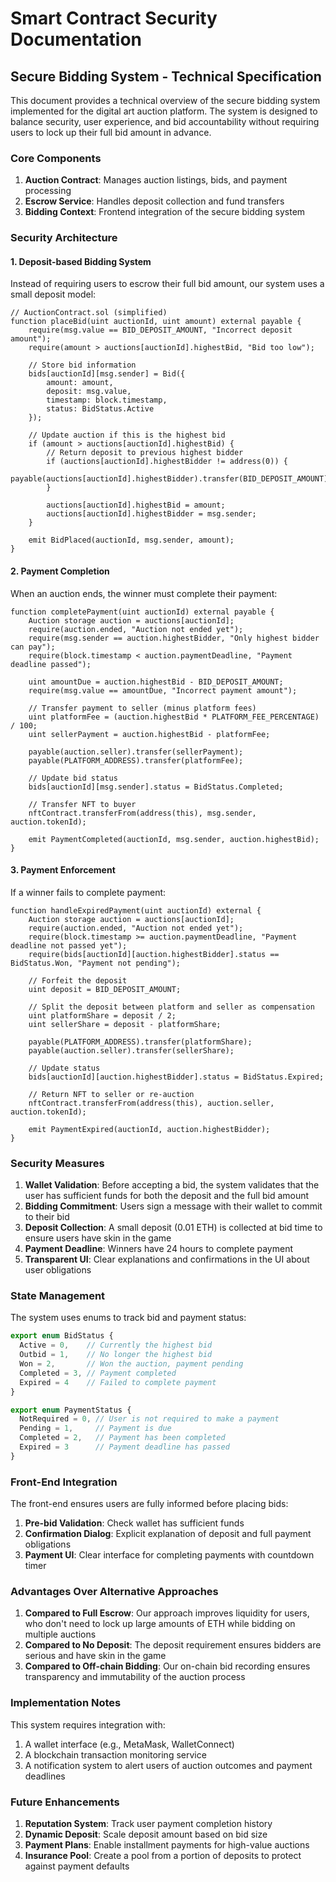 # Smart Contract Security Documentation

## Secure Bidding System - Technical Specification

This document provides a technical overview of the secure bidding system implemented for the digital art auction platform. The system is designed to balance security, user experience, and bid accountability without requiring users to lock up their full bid amount in advance.

### Core Components

1. **Auction Contract**: Manages auction listings, bids, and payment processing
2. **Escrow Service**: Handles deposit collection and fund transfers
3. **Bidding Context**: Frontend integration of the secure bidding system

### Security Architecture

#### 1. Deposit-based Bidding System

Instead of requiring users to escrow their full bid amount, our system uses a small deposit model:

```solidity
// AuctionContract.sol (simplified)
function placeBid(uint auctionId, uint amount) external payable {
    require(msg.value == BID_DEPOSIT_AMOUNT, "Incorrect deposit amount");
    require(amount > auctions[auctionId].highestBid, "Bid too low");
    
    // Store bid information
    bids[auctionId][msg.sender] = Bid({
        amount: amount,
        deposit: msg.value,
        timestamp: block.timestamp,
        status: BidStatus.Active
    });
    
    // Update auction if this is the highest bid
    if (amount > auctions[auctionId].highestBid) {
        // Return deposit to previous highest bidder
        if (auctions[auctionId].highestBidder != address(0)) {
            payable(auctions[auctionId].highestBidder).transfer(BID_DEPOSIT_AMOUNT);
        }
        
        auctions[auctionId].highestBid = amount;
        auctions[auctionId].highestBidder = msg.sender;
    }
    
    emit BidPlaced(auctionId, msg.sender, amount);
}
```

#### 2. Payment Completion

When an auction ends, the winner must complete their payment:

```solidity
function completePayment(uint auctionId) external payable {
    Auction storage auction = auctions[auctionId];
    require(auction.ended, "Auction not ended yet");
    require(msg.sender == auction.highestBidder, "Only highest bidder can pay");
    require(block.timestamp < auction.paymentDeadline, "Payment deadline passed");
    
    uint amountDue = auction.highestBid - BID_DEPOSIT_AMOUNT;
    require(msg.value == amountDue, "Incorrect payment amount");
    
    // Transfer payment to seller (minus platform fees)
    uint platformFee = (auction.highestBid * PLATFORM_FEE_PERCENTAGE) / 100;
    uint sellerPayment = auction.highestBid - platformFee;
    
    payable(auction.seller).transfer(sellerPayment);
    payable(PLATFORM_ADDRESS).transfer(platformFee);
    
    // Update bid status
    bids[auctionId][msg.sender].status = BidStatus.Completed;
    
    // Transfer NFT to buyer
    nftContract.transferFrom(address(this), msg.sender, auction.tokenId);
    
    emit PaymentCompleted(auctionId, msg.sender, auction.highestBid);
}
```

#### 3. Payment Enforcement

If a winner fails to complete payment:

```solidity
function handleExpiredPayment(uint auctionId) external {
    Auction storage auction = auctions[auctionId];
    require(auction.ended, "Auction not ended yet");
    require(block.timestamp >= auction.paymentDeadline, "Payment deadline not passed yet");
    require(bids[auctionId][auction.highestBidder].status == BidStatus.Won, "Payment not pending");
    
    // Forfeit the deposit
    uint deposit = BID_DEPOSIT_AMOUNT;
    
    // Split the deposit between platform and seller as compensation
    uint platformShare = deposit / 2;
    uint sellerShare = deposit - platformShare;
    
    payable(PLATFORM_ADDRESS).transfer(platformShare);
    payable(auction.seller).transfer(sellerShare);
    
    // Update status
    bids[auctionId][auction.highestBidder].status = BidStatus.Expired;
    
    // Return NFT to seller or re-auction
    nftContract.transferFrom(address(this), auction.seller, auction.tokenId);
    
    emit PaymentExpired(auctionId, auction.highestBidder);
}
```

### Security Measures

1. **Wallet Validation**: Before accepting a bid, the system validates that the user has sufficient funds for both the deposit and the full bid amount
2. **Bidding Commitment**: Users sign a message with their wallet to commit to their bid
3. **Deposit Collection**: A small deposit (0.01 ETH) is collected at bid time to ensure users have skin in the game
4. **Payment Deadline**: Winners have 24 hours to complete payment
5. **Transparent UI**: Clear explanations and confirmations in the UI about user obligations

### State Management

The system uses enums to track bid and payment status:

```typescript
export enum BidStatus {
  Active = 0,    // Currently the highest bid
  Outbid = 1,    // No longer the highest bid
  Won = 2,       // Won the auction, payment pending
  Completed = 3, // Payment completed
  Expired = 4    // Failed to complete payment
}

export enum PaymentStatus {
  NotRequired = 0, // User is not required to make a payment
  Pending = 1,     // Payment is due
  Completed = 2,   // Payment has been completed
  Expired = 3      // Payment deadline has passed
}
```

### Front-End Integration

The front-end ensures users are fully informed before placing bids:

1. **Pre-bid Validation**: Check wallet has sufficient funds
2. **Confirmation Dialog**: Explicit explanation of deposit and full payment obligations
3. **Payment UI**: Clear interface for completing payments with countdown timer

### Advantages Over Alternative Approaches

1. **Compared to Full Escrow**: Our approach improves liquidity for users, who don't need to lock up large amounts of ETH while bidding on multiple auctions
2. **Compared to No Deposit**: The deposit requirement ensures bidders are serious and have skin in the game
3. **Compared to Off-chain Bidding**: Our on-chain bid recording ensures transparency and immutability of the auction process

### Implementation Notes

This system requires integration with:

1. A wallet interface (e.g., MetaMask, WalletConnect)
2. A blockchain transaction monitoring service 
3. A notification system to alert users of auction outcomes and payment deadlines

### Future Enhancements

1. **Reputation System**: Track user payment completion history
2. **Dynamic Deposit**: Scale deposit amount based on bid size
3. **Payment Plans**: Enable installment payments for high-value auctions
4. **Insurance Pool**: Create a pool from a portion of deposits to protect against payment defaults
